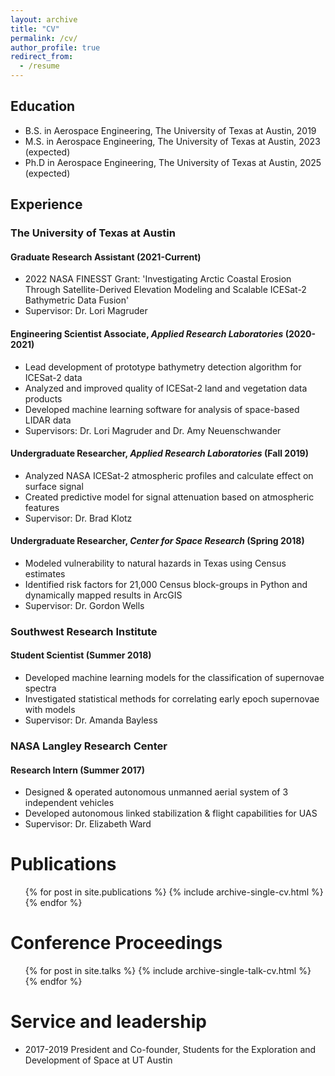 ```yaml
---
layout: archive
title: "CV"
permalink: /cv/
author_profile: true
redirect_from:
  - /resume
---
```


<!-- {% include base_path %} -->

## Education
* B.S. in Aerospace Engineering, The University of Texas at Austin, 2019
* M.S. in Aerospace Engineering, The University of Texas at Austin, 2023 (expected)
* Ph.D in Aerospace Engineering, The University of Texas at Austin, 2025 (expected)

## Experience

### The University of Texas at Austin 
#### Graduate Research Assistant (2021-Current)
* 2022 NASA FINESST Grant: 'Investigating Arctic Coastal Erosion Through Satellite-Derived Elevation Modeling 
and Scalable ICESat-2 Bathymetric Data Fusion'
* Supervisor: Dr. Lori Magruder

#### Engineering Scientist Associate, *Applied Research Laboratories* (2020-2021)
* Lead development of prototype bathymetry detection algorithm for ICESat-2 data
* Analyzed and improved quality of ICESat-2 land and vegetation data products
* Developed machine learning software for analysis of space-based LIDAR data
* Supervisors: Dr. Lori Magruder and Dr. Amy Neuenschwander

#### Undergraduate Researcher, *Applied Research Laboratories* (Fall 2019)
* Analyzed NASA ICESat-2 atmospheric profiles and calculate effect on surface signal
* Created predictive model for signal attenuation based on atmospheric features 
* Supervisor: Dr. Brad Klotz

#### Undergraduate Researcher, *Center for Space Research* (Spring 2018)
* Modeled vulnerability to natural hazards in Texas using Census estimates
* Identified risk factors for 21,000 Census block-groups in Python and dynamically mapped results in ArcGIS
* Supervisor: Dr. Gordon Wells
 
### Southwest Research Institute
#### Student Scientist (Summer 2018)
* Developed machine learning models for the classification of supernovae spectra
* Investigated statistical methods for correlating early epoch supernovae with models
* Supervisor: Dr. Amanda Bayless  

### NASA Langley Research Center
#### Research Intern (Summer 2017)
* Designed & operated autonomous unmanned aerial system of 3 independent vehicles
* Developed autonomous linked stabilization & flight capabilities for UAS
* Supervisor: Dr. Elizabeth Ward

Publications
======
  <ul>{% for post in site.publications %}
    {% include archive-single-cv.html %}
  {% endfor %}</ul>
  
Conference Proceedings
======
  <ul>{% for post in site.talks %}
    {% include archive-single-talk-cv.html %}
  {% endfor %}</ul>
  
Service and leadership
======
* 2017-2019 President and Co-founder, Students for the Exploration and Development of Space at UT Austin

